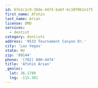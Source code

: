 ```yaml
---
id: 67e1c1c9-38de-4474-babf-6c10f0b1e1f5
first_name: Afshin
last_name: Arian
license: DMD
services:
  - dentist
category: dentists
address: '9533 Tournament Canyon Dr.'
city: 'Las Vegas'
state: NV
zip: '89144'
phone: '(702) 880-4474'
title: 'Afshin Arian'
_geoloc:
  lat: 36.1789
  lng: -115.301
---
```

